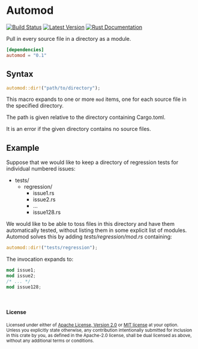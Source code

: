 Automod
=======

[![Build Status](https://api.travis-ci.com/dtolnay/automod.svg?branch=master)](https://travis-ci.com/dtolnay/automod)
[![Latest Version](https://img.shields.io/crates/v/automod.svg)](https://crates.io/crates/automod)
[![Rust Documentation](https://img.shields.io/badge/api-rustdoc-blue.svg)](https://docs.rs/automod)

Pull in every source file in a directory as a module.

```toml
[dependencies]
automod = "0.1"
```

## Syntax

```rust
automod::dir!("path/to/directory");
```

This macro expands to one or more `mod` items, one for each source file in the
specified directory.

The path is given relative to the directory containing Cargo.toml.

It is an error if the given directory contains no source files.

## Example

Suppose that we would like to keep a directory of regression tests for
individual numbered issues:

- tests/
  - regression/
    - issue1.rs
    - issue2.rs
    - ...
    - issue128.rs

We would like to be able to toss files in this directory and have them
automatically tested, without listing them in some explicit list of modules.
Automod solves this by adding *tests/regression/mod.rs* containing:

```rust
automod::dir!("tests/regression");
```

The invocation expands to:

```rust
mod issue1;
mod issue2;
/* ... */
mod issue128;
```

<br>

#### License

<sup>
Licensed under either of <a href="LICENSE-APACHE">Apache License, Version
2.0</a> or <a href="LICENSE-MIT">MIT license</a> at your option.
</sup>

<br>

<sub>
Unless you explicitly state otherwise, any contribution intentionally submitted
for inclusion in this crate by you, as defined in the Apache-2.0 license, shall
be dual licensed as above, without any additional terms or conditions.
</sub>
